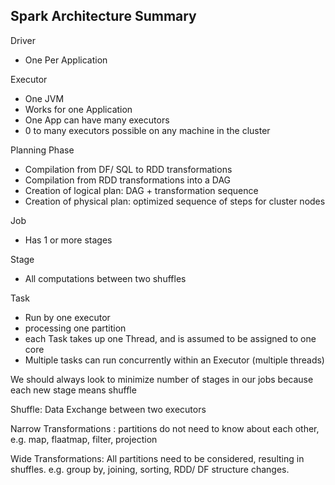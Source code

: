 ## Spark Architecture Summary

Driver   
  * One Per Application  
     
Executor  
  * One JVM  
  * Works for one Application  
  * One App can have many executors  
  * 0 to many executors possible on any machine in the cluster  
  
Planning Phase  
  * Compilation from DF/ SQL to RDD transformations  
  * Compilation from RDD transformations into a DAG  
  * Creation of logical plan: DAG + transformation sequence  
  * Creation of physical plan: optimized sequence of steps for cluster nodes  
  
Job  
  * Has 1 or more stages  
  
Stage  
  * All computations between two shuffles  
  
Task  
  * Run by one executor  
  * processing one partition  
  * each Task takes up one Thread, and is assumed to be assigned to one core
  * Multiple tasks can run concurrently within an Executor (multiple threads)
  
We should always look to minimize number of stages in our jobs because each new stage means shuffle  

Shuffle: Data Exchange between two executors  

Narrow Transformations : partitions do not need to know about each other, e.g. map, flaatmap, filter, projection  

Wide Transformations: All partitions need to be considered, resulting in shuffles. e.g. group by, joining, sorting, RDD/ DF structure changes. 
 
 
